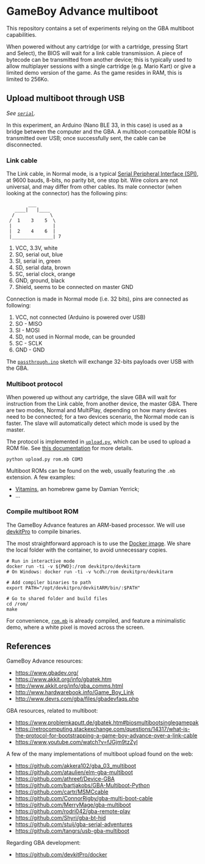 
# GameBoy Advance multiboot

This repository contains a set of experiments relying on the GBA multiboot capabilities.

When powered without any cartridge (or with a cartridge, pressing Start and Select), the BIOS will wait for a link cable transmission.
A piece of bytecode can be transmitted from another device; this is typically used to allow multiplayer sessions with a single cartridge (e.g. Mario Kart) or give a limited demo version of the game.
As the game resides in RAM, this is limited to 256Ko.


## Upload multiboot through USB

_See [`serial`](./serial/)._

In this experiment, an Arduino (Nano BLE 33, in this case) is used as a bridge between the computer and the GBA.
A multiboot-compatible ROM is transmitted over USB; once successfully sent, the cable can be disconnected.


### Link cable

The Link cable, in Normal mode, is a typical [Serial Peripheral Interface (SPI)](https://en.wikipedia.org/wiki/Serial_Peripheral_Interface), at 9600 bauds, 8-bits, no parity bit, one stop bit.
Wire colors are not universal, and may differ from other cables.
Its male connector (when looking at the connector) has the following pins:

```
        ___
   ____|   |____
  /             \
 /  1    3    5  \
 |               |
 |  2    4    6  |
 |_______________| 7
```

 1. VCC, 3.3V, white
 2. SO, serial out, blue
 3. SI, serial in, green
 4. SD, serial data, brown
 5. SC, serial clock, orange
 6. GND, ground, black
 7. Shield, seems to be connected on master GND

Connection is made in Normal mode (i.e. 32 bits), pins are connected as following:

 1. VCC, not connected (Arduino is powered over USB)
 2. SO - MISO
 3. SI - MOSI
 4. SD, not used in Normal mode, can be grounded
 5. SC - SCLK
 6. GND - GND

The [`passthrough.ino`](./serial/passthrough/passthrough.ino) sketch will exchange 32-bits payloads over USB with the GBA.


### Multiboot protocol

When powered up without any cartridge, the slave GBA will wait for instruction from the Link cable, from another device, the master GBA.
There are two modes, Normal and MultiPlay, depending on how many devices need to be connected; for a two devices scenario, the Normal mode can is faster.
The slave will automatically detect which mode is used by the master.

The protocol is implemented in [`upload.py`](./serial/upload.py), which can be used to upload a ROM file.
See [this documentation](https://www.problemkaputt.de/gbatek.htm#biosmultibootsinglegamepak) for more details.

```
python upload.py rom.mb COM3
```

Multiboot ROMs can be found on the web, usually featuring the `.mb` extension.
A few examples:

 * [Vitamins](https://pineight.com/gba/#drm), an homebrew game by Damian Yerrick;
 * ...


### Compile multiboot ROM

The GameBoy Advance features an ARM-based processor.
We will use [devkitPro](https://devkitpro.org/wiki/Main_Page) to compile binaries.

The most straightforward approach is to use the [Docker image](https://github.com/devkitPro/docker).
We share the local folder with the container, to avoid unnecessary copies.

```
# Run in interactive mode
docker run -ti -v ${PWD}:/rom devkitpro/devkitarm
# On Windows: docker run -ti -v %cd%:/rom devkitpro/devkitarm

# Add compiler binaries to path
export PATH="/opt/devkitpro/devkitARM/bin/:$PATH"

# Go to shared folder and build files
cd /rom/
make
```

For convenience, [`rom.mb`](./serial/rom.mb) is already compiled, and feature a minimalistic demo, where a white pixel is moved across the screen.


## References

GameBoy Advance resources:

 * https://www.gbadev.org/
 * https://www.akkit.org/info/gbatek.htm
 * http://www.akkit.org/info/gba_comms.html
 * http://www.hardwarebook.info/Game_Boy_Link
 * http://www.devrs.com/gba/files/gbadevfaqs.php

GBA resources, related to multiboot:

 * https://www.problemkaputt.de/gbatek.htm#biosmultibootsinglegamepak
 * https://retrocomputing.stackexchange.com/questions/14317/what-is-the-protocol-for-bootstrapping-a-game-boy-advance-over-a-link-cable
 * https://www.youtube.com/watch?v=fJGjm9tzZyI

A few of the many implementations of multiboot upload found on the web:

 * https://github.com/akkera102/gba_03_multiboot
 * https://github.com/ataulien/elm-gba-multiboot
 * https://github.com/athreef/Device-GBA
 * https://github.com/bartjakobs/GBA-Multiboot-Python
 * https://github.com/cartr/MSMCcable
 * https://github.com/ConnorRigby/gba-multi-boot-cable
 * https://github.com/MerryMage/gba-multiboot
 * https://github.com/rodri042/gba-remote-play
 * https://github.com/Shyri/gba-bt-hid
 * https://github.com/stuij/gba-serial-adventures
 * https://github.com/tangrs/usb-gba-multiboot

Regarding GBA development:

 * https://github.com/devkitPro/docker

